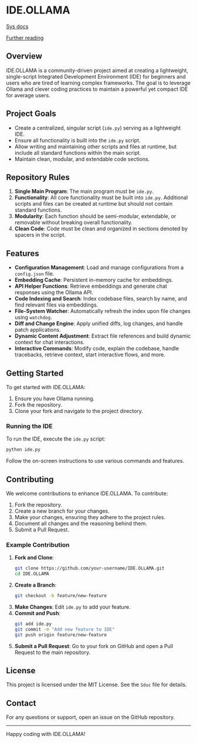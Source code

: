 

# IDE.OLLAMA
[Sys docs]()

[Further reading](Details.md)
## Overview
IDE.OLLAMA is a community-driven project aimed at creating a lightweight, single-script Integrated Development Environment (IDE) for beginners and users who are tired of learning complex frameworks. The goal is to leverage Ollama and clever coding practices to maintain a powerful yet compact IDE for average users.

## Project Goals
- Create a centralized, singular script (`ide.py`) serving as a lightweight IDE.
- Ensure all functionality is built into the `ide.py` script.
- Allow writing and maintaining other scripts and files at runtime, but include all standard functions within the main script.
- Maintain clean, modular, and extendable code sections.

## Repository Rules
1. **Single Main Program**: The main program must be `ide.py`.
2. **Functionality**: All core functionality must be built into `ide.py`. Additional scripts and files can be created at runtime but should not contain standard functions.
3. **Modularity**: Each function should be semi-modular, extendable, or removable without breaking overall functionality.
4. **Clean Code**: Code must be clean and organized in sections denoted by spacers in the script.

## Features
- **Configuration Management**: Load and manage configurations from a `config.json` file.
- **Embedding Cache**: Persistent in-memory cache for embeddings.
- **API Helper Functions**: Retrieve embeddings and generate chat responses using the Ollama API.
- **Code Indexing and Search**: Index codebase files, search by name, and find relevant files via embeddings.
- **File-System Watcher**: Automatically refresh the index upon file changes using `watchdog`.
- **Diff and Change Engine**: Apply unified diffs, log changes, and handle patch applications.
- **Dynamic Content Adjustment**: Extract file references and build dynamic context for chat interactions.
- **Interactive Commands**: Modify code, explain the codebase, handle tracebacks, retrieve context, start interactive flows, and more.

## Getting Started
To get started with IDE.OLLAMA:
1. Ensure you have Ollama running.
2. Fork the repository.
3. Clone your fork and navigate to the project directory.

### Running the IDE
To run the IDE, execute the `ide.py` script:
```sh
python ide.py
```

Follow the on-screen instructions to use various commands and features.

## Contributing
We welcome contributions to enhance IDE.OLLAMA. To contribute:
1. Fork the repository.
2. Create a new branch for your changes.
3. Make your changes, ensuring they adhere to the project rules.
4. Document all changes and the reasoning behind them.
5. Submit a Pull Request.

### Example Contribution
1. **Fork and Clone**:
    ```sh
    git clone https://github.com/your-username/IDE.OLLAMA.git
    cd IDE.OLLAMA
    ```
2. **Create a Branch**:
    ```sh
    git checkout -b feature/new-feature
    ```
3. **Make Changes**: Edit `ide.py` to add your feature.
4. **Commit and Push**:
    ```sh
    git add ide.py
    git commit -m "Add new feature to IDE"
    git push origin feature/new-feature
    ```
5. **Submit a Pull Request**: Go to your fork on GitHub and open a Pull Request to the main repository.

## License
This project is licensed under the MIT License. See the `Sduc` file for details.

## Contact
For any questions or support, open an issue on the GitHub repository.

---

Happy coding with IDE.OLLAMA!
